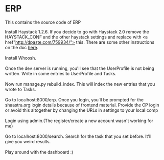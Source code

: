 ERP
===

This contains the source code of ERP 

Install Haystack 1.2.6. If you decide to go with Haystack 2.0 remove the HAYSTACK_CONF and the other haystack settings and replace with <a href"http://dpaste.com/759934/"> this</a>.
There are some other instructions on the doc <a href="http://django-haystack.readthedocs.org/en/latest/tutorial.html#configuration"> here</a>.<br><br>
Install Whoosh. <br><br>
Once the dev server is running, you'll see that the UserProfile is not being written. Write in some entries to UserProfile and Tasks.<br><br>
Now run manage.py rebuild_index. This will index the new entries that you wrote to Tasks.<br><br>
Go to localhost:8000/erp. Once you login, you'll be prompted for the shaastra.org login details because of frontend material. Provide the CP login or avoid this altogether by changing the URLs in settings to your local comp<br><br>
Login using admin.(The register/create a new account wasn't working for me)<br><br>
Go to localhost:8000/search. Search for the task that you set before. It'll give you weird results.<br><br>
Play around with the dashboard :)